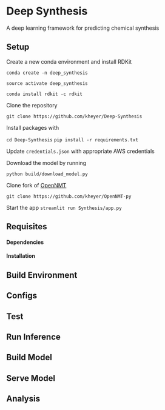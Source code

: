 # Deep Synthesis
A deep learning framework for predicting chemical synthesis

## Setup

Create a new conda environment and install RDKit

`conda create -n deep_synthesis`

`source activate deep_synthesis`

`conda install rdkit -c rdkit`

Clone the repository

`git clone https://github.com/kheyer/Deep-Synthesis`

Install packages with

`cd Deep-Synthesis`
`pip install -r requirements.txt`

Update `credentials.json` with appropriate AWS credentials

Download the model by running

`python build/download_model.py`

Clone fork of [OpenNMT](https://github.com/OpenNMT/OpenNMT-py)

`git clone https://github.com/kheyer/OpenNMT-py`

Start the app
`streamlit run Synthesis/app.py`

## Requisites

#### Dependencies

#### Installation

## Build Environment

## Configs

## Test

## Run Inference

## Build Model

## Serve Model

## Analysis
